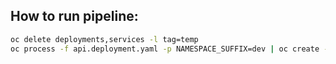 ## How to run pipeline:

```bash
oc delete deployments,services -l tag=temp
oc process -f api.deployment.yaml -p NAMESPACE_SUFFIX=dev | oc create -f -
```
